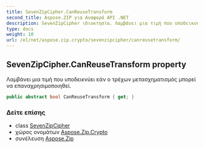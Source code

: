 ```yaml
---
title: SevenZipCipher.CanReuseTransform
second_title: Aspose.ZIP για Αναφορά API .NET
description: SevenZipCipher ιδιοκτησία. Λαμβάνει μια τιμή που υποδεικνύει εάν ο τρέχων μετασχηματισμός μπορεί να επαναχρησιμοποιηθεί.
type: docs
weight: 10
url: /el/net/aspose.zip.crypto/sevenzipcipher/canreusetransform/
---
```

## SevenZipCipher.CanReuseTransform property

Λαμβάνει μια τιμή που υποδεικνύει εάν ο τρέχων μετασχηματισμός μπορεί να επαναχρησιμοποιηθεί.

```csharp
public abstract bool CanReuseTransform { get; }
```

### Δείτε επίσης

* class [SevenZipCipher](../)
* χώρος ονομάτων [Aspose.Zip.Crypto](../../sevenzipcipher/)
* συνέλευση [Aspose.Zip](../../../)


